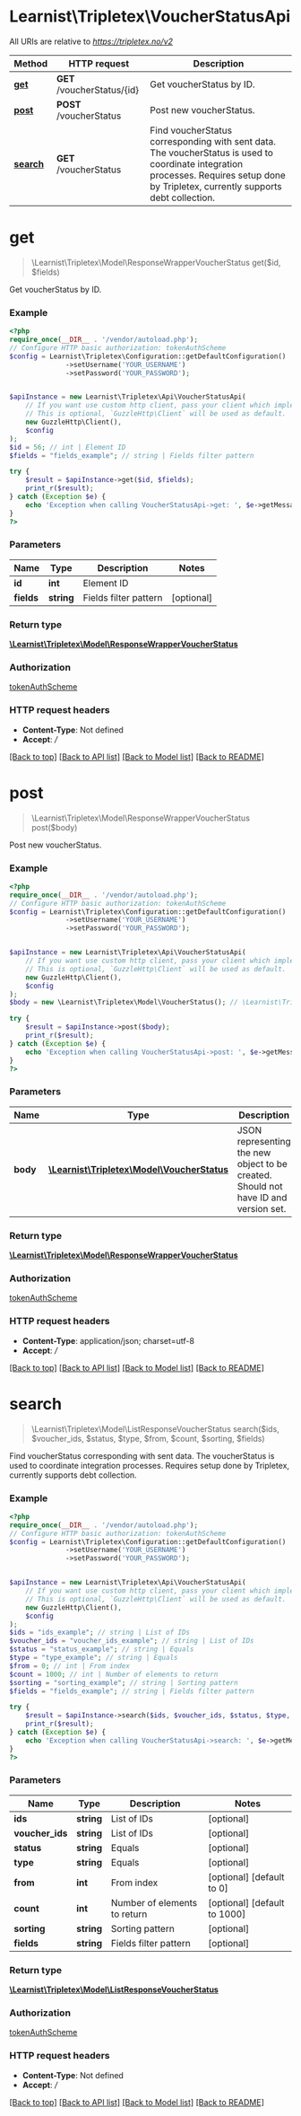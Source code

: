 # Learnist\Tripletex\VoucherStatusApi

All URIs are relative to *https://tripletex.no/v2*

Method | HTTP request | Description
------------- | ------------- | -------------
[**get**](VoucherStatusApi.md#get) | **GET** /voucherStatus/{id} | Get voucherStatus by ID.
[**post**](VoucherStatusApi.md#post) | **POST** /voucherStatus | Post new voucherStatus.
[**search**](VoucherStatusApi.md#search) | **GET** /voucherStatus | Find voucherStatus corresponding with sent data. The voucherStatus is used to coordinate integration processes. Requires setup done by Tripletex, currently supports debt collection.

# **get**
> \Learnist\Tripletex\Model\ResponseWrapperVoucherStatus get($id, $fields)

Get voucherStatus by ID.

### Example
```php
<?php
require_once(__DIR__ . '/vendor/autoload.php');
// Configure HTTP basic authorization: tokenAuthScheme
$config = Learnist\Tripletex\Configuration::getDefaultConfiguration()
              ->setUsername('YOUR_USERNAME')
              ->setPassword('YOUR_PASSWORD');


$apiInstance = new Learnist\Tripletex\Api\VoucherStatusApi(
    // If you want use custom http client, pass your client which implements `GuzzleHttp\ClientInterface`.
    // This is optional, `GuzzleHttp\Client` will be used as default.
    new GuzzleHttp\Client(),
    $config
);
$id = 56; // int | Element ID
$fields = "fields_example"; // string | Fields filter pattern

try {
    $result = $apiInstance->get($id, $fields);
    print_r($result);
} catch (Exception $e) {
    echo 'Exception when calling VoucherStatusApi->get: ', $e->getMessage(), PHP_EOL;
}
?>
```

### Parameters

Name | Type | Description  | Notes
------------- | ------------- | ------------- | -------------
 **id** | **int**| Element ID |
 **fields** | **string**| Fields filter pattern | [optional]

### Return type

[**\Learnist\Tripletex\Model\ResponseWrapperVoucherStatus**](../Model/ResponseWrapperVoucherStatus.md)

### Authorization

[tokenAuthScheme](../../README.md#tokenAuthScheme)

### HTTP request headers

 - **Content-Type**: Not defined
 - **Accept**: */*

[[Back to top]](#) [[Back to API list]](../../README.md#documentation-for-api-endpoints) [[Back to Model list]](../../README.md#documentation-for-models) [[Back to README]](../../README.md)

# **post**
> \Learnist\Tripletex\Model\ResponseWrapperVoucherStatus post($body)

Post new voucherStatus.

### Example
```php
<?php
require_once(__DIR__ . '/vendor/autoload.php');
// Configure HTTP basic authorization: tokenAuthScheme
$config = Learnist\Tripletex\Configuration::getDefaultConfiguration()
              ->setUsername('YOUR_USERNAME')
              ->setPassword('YOUR_PASSWORD');


$apiInstance = new Learnist\Tripletex\Api\VoucherStatusApi(
    // If you want use custom http client, pass your client which implements `GuzzleHttp\ClientInterface`.
    // This is optional, `GuzzleHttp\Client` will be used as default.
    new GuzzleHttp\Client(),
    $config
);
$body = new \Learnist\Tripletex\Model\VoucherStatus(); // \Learnist\Tripletex\Model\VoucherStatus | JSON representing the new object to be created. Should not have ID and version set.

try {
    $result = $apiInstance->post($body);
    print_r($result);
} catch (Exception $e) {
    echo 'Exception when calling VoucherStatusApi->post: ', $e->getMessage(), PHP_EOL;
}
?>
```

### Parameters

Name | Type | Description  | Notes
------------- | ------------- | ------------- | -------------
 **body** | [**\Learnist\Tripletex\Model\VoucherStatus**](../Model/VoucherStatus.md)| JSON representing the new object to be created. Should not have ID and version set. | [optional]

### Return type

[**\Learnist\Tripletex\Model\ResponseWrapperVoucherStatus**](../Model/ResponseWrapperVoucherStatus.md)

### Authorization

[tokenAuthScheme](../../README.md#tokenAuthScheme)

### HTTP request headers

 - **Content-Type**: application/json; charset=utf-8
 - **Accept**: */*

[[Back to top]](#) [[Back to API list]](../../README.md#documentation-for-api-endpoints) [[Back to Model list]](../../README.md#documentation-for-models) [[Back to README]](../../README.md)

# **search**
> \Learnist\Tripletex\Model\ListResponseVoucherStatus search($ids, $voucher_ids, $status, $type, $from, $count, $sorting, $fields)

Find voucherStatus corresponding with sent data. The voucherStatus is used to coordinate integration processes. Requires setup done by Tripletex, currently supports debt collection.

### Example
```php
<?php
require_once(__DIR__ . '/vendor/autoload.php');
// Configure HTTP basic authorization: tokenAuthScheme
$config = Learnist\Tripletex\Configuration::getDefaultConfiguration()
              ->setUsername('YOUR_USERNAME')
              ->setPassword('YOUR_PASSWORD');


$apiInstance = new Learnist\Tripletex\Api\VoucherStatusApi(
    // If you want use custom http client, pass your client which implements `GuzzleHttp\ClientInterface`.
    // This is optional, `GuzzleHttp\Client` will be used as default.
    new GuzzleHttp\Client(),
    $config
);
$ids = "ids_example"; // string | List of IDs
$voucher_ids = "voucher_ids_example"; // string | List of IDs
$status = "status_example"; // string | Equals
$type = "type_example"; // string | Equals
$from = 0; // int | From index
$count = 1000; // int | Number of elements to return
$sorting = "sorting_example"; // string | Sorting pattern
$fields = "fields_example"; // string | Fields filter pattern

try {
    $result = $apiInstance->search($ids, $voucher_ids, $status, $type, $from, $count, $sorting, $fields);
    print_r($result);
} catch (Exception $e) {
    echo 'Exception when calling VoucherStatusApi->search: ', $e->getMessage(), PHP_EOL;
}
?>
```

### Parameters

Name | Type | Description  | Notes
------------- | ------------- | ------------- | -------------
 **ids** | **string**| List of IDs | [optional]
 **voucher_ids** | **string**| List of IDs | [optional]
 **status** | **string**| Equals | [optional]
 **type** | **string**| Equals | [optional]
 **from** | **int**| From index | [optional] [default to 0]
 **count** | **int**| Number of elements to return | [optional] [default to 1000]
 **sorting** | **string**| Sorting pattern | [optional]
 **fields** | **string**| Fields filter pattern | [optional]

### Return type

[**\Learnist\Tripletex\Model\ListResponseVoucherStatus**](../Model/ListResponseVoucherStatus.md)

### Authorization

[tokenAuthScheme](../../README.md#tokenAuthScheme)

### HTTP request headers

 - **Content-Type**: Not defined
 - **Accept**: */*

[[Back to top]](#) [[Back to API list]](../../README.md#documentation-for-api-endpoints) [[Back to Model list]](../../README.md#documentation-for-models) [[Back to README]](../../README.md)

